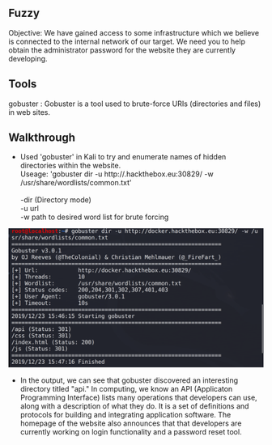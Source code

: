 ## Fuzzy
Objective: We have gained access to some infrastructure which we believe is connected to the internal network of our target. We need you to help obtain the administrator password for the website they are currently developing. 

## Tools
gobuster : Gobuster is a tool used to brute-force URIs (directories and files) in web sites.

## Walkthrough

 - Used 'gobuster' in Kali to try and enumerate names of hidden directories within the website. <br/> 
  Useage: 'gobuster dir -u http://<i></i>.hackthebox.eu:30829/ -w /usr/share/wordlists/common.txt' <br/>  
 -dir (Directory mode) <br/> 
  -u url <br/> 
  -w path to desired word list for brute forcing <br/> 
 
 ![](gbhome.png)
 
 - In the output, we can see that gobuster discovered an interesting directory titled "api."  In computing, we know an API (Applicaton Programming Interface) lists many operations that developers can use, along with a description of what they do.  It is a set of definitions and protocols for building and integrating application software.  The homepage of the website also announces that that developers are currently working on login functionality and a password reset tool.  
 
 
 
 
 
 
 
 

